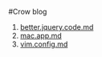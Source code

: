 #Crow blog

1. [better.jquery.code.md](https://github.com/WihteCrow/Blog/blob/master/Teach/better.jquery.code.md)
2. [mac.app.md](https://github.com/WihteCrow/Blog/blob/master/Daily/mac.app.md)
3. [vim.config.md](https://github.com/WihteCrow/Blog/blob/master/Daily/vim.config.md)
